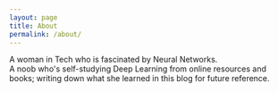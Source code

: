 ```yaml
---
layout: page
title: About
permalink: /about/
---
```


A woman in Tech who is fascinated by Neural Networks.  
A noob who's self-studying Deep Learning from online resources and books; writing down what she learned in this blog for future reference.
